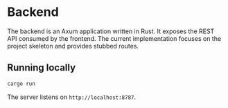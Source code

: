 # Backend

The backend is an Axum application written in Rust. It exposes the REST API consumed by the frontend. The current implementation focuses on the project skeleton and provides stubbed routes.

## Running locally

```bash
cargo run
```

The server listens on `http://localhost:8787`.
